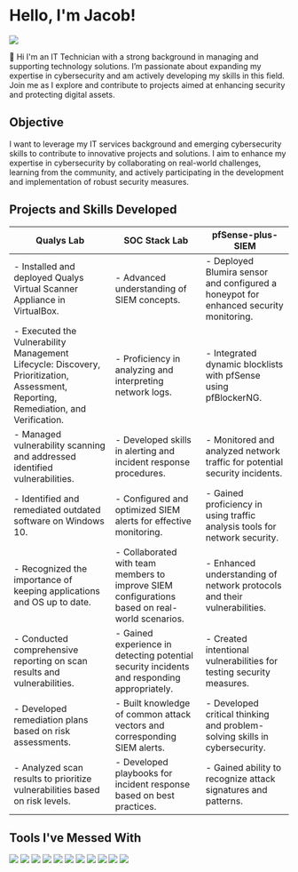 # Hello, I'm Jacob!
<a href="https://www.linkedin.com/in/jacob-brown-950jrb/"><img src="https://img.shields.io/badge/-LinkedIn-0072b1?&style=for-the-badge&logo=linkedin&logoColor=white" /></a>

👋 Hi I'm an IT Technician with a strong background in managing and supporting technology solutions. I’m passionate about expanding my expertise in cybersecurity and am actively developing my skills in this field. Join me as I explore and contribute to projects aimed at enhancing security and protecting digital assets.

## Objective

I want to leverage my IT services background and emerging cybersecurity skills to contribute to innovative projects and solutions. I aim to enhance my expertise in cybersecurity by collaborating on real-world challenges, learning from the community, and actively participating in the development and implementation of robust security measures.

## Projects and Skills Developed

| Qualys Lab                                              | SOC Stack Lab                                              | pfSense-plus-SIEM                                      |
|--------------------------------------------------------|-----------------------------------------------------------|-------------------------------------------------------|
| - Installed and deployed Qualys Virtual Scanner Appliance in VirtualBox.  | - Advanced understanding of SIEM concepts.                | - Deployed Blumira sensor and configured a honeypot for enhanced security monitoring. |
| - Executed the Vulnerability Management Lifecycle: Discovery, Prioritization, Assessment, Reporting, Remediation, and Verification. | - Proficiency in analyzing and interpreting network logs. | - Integrated dynamic blocklists with pfSense using pfBlockerNG. |
| - Managed vulnerability scanning and addressed identified vulnerabilities. | - Developed skills in alerting and incident response procedures. | - Monitored and analyzed network traffic for potential security incidents. |
| - Identified and remediated outdated software on Windows 10. | - Configured and optimized SIEM alerts for effective monitoring. | - Gained proficiency in using traffic analysis tools for network security. |
| - Recognized the importance of keeping applications and OS up to date. | - Collaborated with team members to improve SIEM configurations based on real-world scenarios. | - Enhanced understanding of network protocols and their vulnerabilities. |
| - Conducted comprehensive reporting on scan results and vulnerabilities. | - Gained experience in detecting potential security incidents and responding appropriately. | - Created intentional vulnerabilities for testing security measures. |
| - Developed remediation plans based on risk assessments. | - Built knowledge of common attack vectors and corresponding SIEM alerts. | - Developed critical thinking and problem-solving skills in cybersecurity. |
| - Analyzed scan results to prioritize vulnerabilities based on risk levels. | - Developed playbooks for incident response based on best practices. | - Gained ability to recognize attack signatures and patterns. |

## Tools I've Messed With
<div>
    <img src="https://img.shields.io/badge/-Network%2B-007ACC?&style=for-the-badge&logo=CompTIA&logoColor=white" />
    <img src="https://img.shields.io/badge/-Wazuh-005C9E?style=for-the-badge&logo=webtrees&logoColor=white" />
    <img src="https://img.shields.io/badge/-Blumira-003B6F?&style=for-the-badge" />
    <img src="https://img.shields.io/badge/-NinjaOne-3C91E6?&style=for-the-badge&logo=NinjaOne&logoColor=white" />
    <img src="https://img.shields.io/badge/-SentinelOne-4B275F?&style=for-the-badge&logo=SentinelOne&logoColor=white" />
    <img src="https://img.shields.io/badge/-Ubiquiti-0077B6?&style=for-the-badge&logo=Ubiquiti&logoColor=white" />
    <img src="https://img.shields.io/badge/-pfSense-005F5F?style=for-the-badge&logo=pfSense&logoColor=white" />
    <img src="https://img.shields.io/badge/-SonicWall-CC0000?style=for-the-badge&logo=SonicWall&logoColor=white" />
    <img src="https://img.shields.io/badge/-Wireshark-1679A7?&style=for-the-badge&logo=Wireshark&logoColor=white" />
    <img src="https://img.shields.io/badge/-Hydra-0A5E7B?style=for-the-badge&logo=kali-linux&logoColor=white" />
    <img src="https://img.shields.io/badge/-Nmap-000000?style=for-the-badge&logoColor=white" />
</div>
